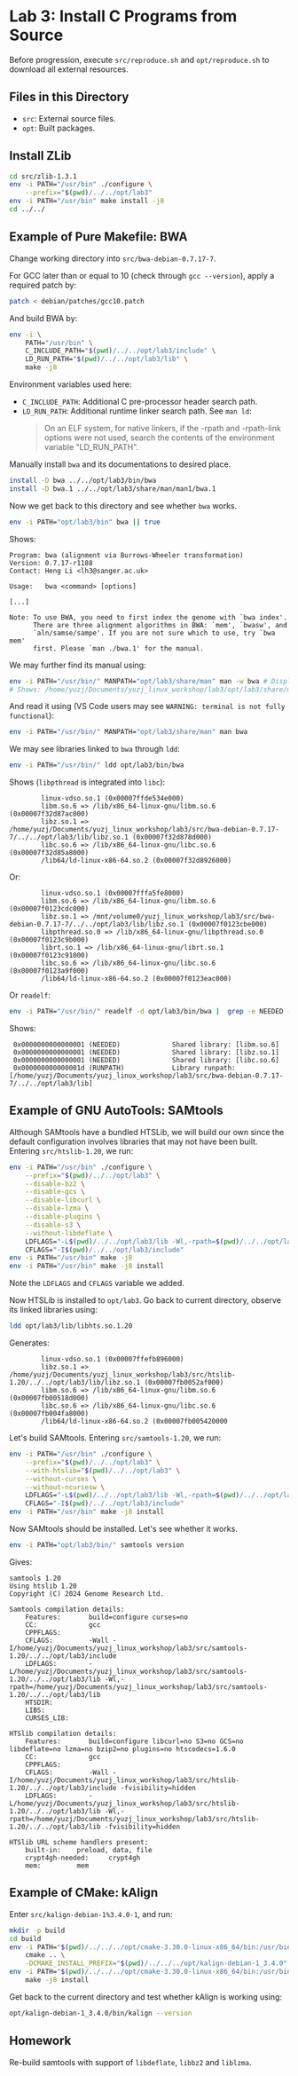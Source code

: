 # Lab 3: Install C Programs from Source

Before progression, execute `src/reproduce.sh` and `opt/reproduce.sh` to download all external resources.

## Files in this Directory

- `src`: External source files.
- `opt`: Built packages.

## Install ZLib

```bash
cd src/zlib-1.3.1
env -i PATH="/usr/bin" ./configure \
    --prefix="$(pwd)/../../opt/lab3"
env -i PATH="/usr/bin" make install -j8
cd ../../
```

## Example of Pure Makefile: BWA

Change working directory into `src/bwa-debian-0.7.17-7`.

For GCC later than or equal to 10 (check through `gcc --version`), apply a required patch by:

```bash
patch < debian/patches/gcc10.patch
```

And build BWA by:

```bash
env -i \
    PATH="/usr/bin" \
    C_INCLUDE_PATH="$(pwd)/../../opt/lab3/include" \
    LD_RUN_PATH="$(pwd)/../../opt/lab3/lib" \
    make -j8
```

Environment variables used here:

- `C_INCLUDE_PATH`: Additional C pre-processor header search path.
- `LD_RUN_PATH`: Additional runtime linker search path. See `man ld`:
    > On an ELF system, for native linkers, if the -rpath and -rpath-link options were not used, search the contents of the environment variable "LD_RUN_PATH".

Manually install `bwa` and its documentations to desired place.

```bash
install -D bwa ../../opt/lab3/bin/bwa
install -D bwa.1 ../../opt/lab3/share/man/man1/bwa.1
```

Now we get back to this directory and see whether `bwa` works.

```bash
env -i PATH="opt/lab3/bin" bwa || true
```

Shows:

```text
Program: bwa (alignment via Burrows-Wheeler transformation)
Version: 0.7.17-r1188
Contact: Heng Li <lh3@sanger.ac.uk>

Usage:   bwa <command> [options]

[...]

Note: To use BWA, you need to first index the genome with `bwa index'.
      There are three alignment algorithms in BWA: `mem', `bwasw', and
      `aln/samse/sampe'. If you are not sure which to use, try `bwa mem'
      first. Please `man ./bwa.1' for the manual.
```

We may further find its manual using:

```bash
env -i PATH="/usr/bin/" MANPATH="opt/lab3/share/man" man -w bwa # Display the path to desired manual file.
# Shows: /home/yuzj/Documents/yuzj_linux_workshop/lab3/opt/lab3/share/man/man1/bwa.1
```

And read it using (VS Code users may see `WARNING: terminal is not fully functional`):

```bash
env -i PATH="/usr/bin/" MANPATH="opt/lab3/share/man" man bwa
```

We may see libraries linked to `bwa` through `ldd`:

```bash
env -i PATH="/usr/bin/" ldd opt/lab3/bin/bwa
```

Shows (`libpthread` is integrated into `libc`):

```text
        linux-vdso.so.1 (0x00007ffde534e000)
        libm.so.6 => /lib/x86_64-linux-gnu/libm.so.6 (0x00007f32d87ac000)
        libz.so.1 => /home/yuzj/Documents/yuzj_linux_workshop/lab3/src/bwa-debian-0.7.17-7/../../opt/lab3/lib/libz.so.1 (0x00007f32d878d000)
        libc.so.6 => /lib/x86_64-linux-gnu/libc.so.6 (0x00007f32d85a8000)
        /lib64/ld-linux-x86-64.so.2 (0x00007f32d8926000)
```

Or:

```text
        linux-vdso.so.1 (0x00007fffa5fe8000)
        libm.so.6 => /lib/x86_64-linux-gnu/libm.so.6 (0x00007f0123cdc000)
        libz.so.1 => /mnt/volume0/yuzj_linux_workshop/lab3/src/bwa-debian-0.7.17-7/../../opt/lab3/lib/libz.so.1 (0x00007f0123cbe000)
        libpthread.so.0 => /lib/x86_64-linux-gnu/libpthread.so.0 (0x00007f0123c9b000)
        librt.so.1 => /lib/x86_64-linux-gnu/librt.so.1 (0x00007f0123c91000)
        libc.so.6 => /lib/x86_64-linux-gnu/libc.so.6 (0x00007f0123a9f000)
        /lib64/ld-linux-x86-64.so.2 (0x00007f0123eac000)
```

Or `readelf`:

```bash
env -i PATH="/usr/bin/" readelf -d opt/lab3/bin/bwa |  grep -e NEEDED -e RUNPATH
```

Shows:

```text
 0x0000000000000001 (NEEDED)             Shared library: [libm.so.6]
 0x0000000000000001 (NEEDED)             Shared library: [libz.so.1]
 0x0000000000000001 (NEEDED)             Shared library: [libc.so.6]
 0x000000000000001d (RUNPATH)            Library runpath: [/home/yuzj/Documents/yuzj_linux_workshop/lab3/src/bwa-debian-0.7.17-7/../../opt/lab3/lib]
```

## Example of GNU AutoTools: SAMtools

Although SAMtools have a bundled HTSLib, we will build our own since the default configuration involves libraries that may not have been built. Entering `src/htslib-1.20`, we run:

```bash
env -i PATH="/usr/bin" ./configure \
    --prefix="$(pwd)/../../opt/lab3" \
    --disable-bz2 \
    --disable-gcs \
    --disable-libcurl \
    --disable-lzma \
    --disable-plugins \
    --disable-s3 \
    --without-libdeflate \
    LDFLAGS="-L$(pwd)/../../opt/lab3/lib -Wl,-rpath=$(pwd)/../../opt/lab3/lib" \
    CFLAGS="-I$(pwd)/../../opt/lab3/include"
env -i PATH="/usr/bin" make -j8
env -i PATH="/usr/bin" make -j8 install
```

Note the `LDFLAGS` and `CFLAGS` variable we added.

Now HTSLib is installed to `opt/lab3`. Go back to current directory, observe its linked libraries using:

```bash
ldd opt/lab3/lib/libhts.so.1.20
```

Generates:

```text
        linux-vdso.so.1 (0x00007ffefb896000)
        libz.so.1 => /home/yuzj/Documents/yuzj_linux_workshop/lab3/src/htslib-1.20/../../opt/lab3/lib/libz.so.1 (0x00007fb0052af000)
        libm.so.6 => /lib/x86_64-linux-gnu/libm.so.6 (0x00007fb00518d000)
        libc.so.6 => /lib/x86_64-linux-gnu/libc.so.6 (0x00007fb004fa8000)
        /lib64/ld-linux-x86-64.so.2 (0x00007fb005420000
```

Let's build SAMtools. Entering `src/samtools-1.20`, we run:

```bash
env -i PATH="/usr/bin" ./configure \
    --prefix="$(pwd)/../../opt/lab3" \
    --with-htslib="$(pwd)/../../opt/lab3" \
    --without-curses \
    --without-ncursesw \
    LDFLAGS="-L$(pwd)/../../opt/lab3/lib -Wl,-rpath=$(pwd)/../../opt/lab3/lib" \
    CFLAGS="-I$(pwd)/../../opt/lab3/include"
env -i PATH="/usr/bin" make -j8 install
```

Now SAMtools should be installed. Let's see whether it works.

```bash
env -i PATH="opt/lab3/bin/" samtools version
```

Gives:

```text
samtools 1.20
Using htslib 1.20
Copyright (C) 2024 Genome Research Ltd.

Samtools compilation details:
    Features:       build=configure curses=no 
    CC:             gcc
    CPPFLAGS:       
    CFLAGS:         -Wall -I/home/yuzj/Documents/yuzj_linux_workshop/lab3/src/samtools-1.20/../../opt/lab3/include
    LDFLAGS:        -L/home/yuzj/Documents/yuzj_linux_workshop/lab3/src/samtools-1.20/../../opt/lab3/lib -Wl,-rpath=/home/yuzj/Documents/yuzj_linux_workshop/lab3/src/samtools-1.20/../../opt/lab3/lib
    HTSDIR:         
    LIBS:           
    CURSES_LIB:     

HTSlib compilation details:
    Features:       build=configure libcurl=no S3=no GCS=no libdeflate=no lzma=no bzip2=no plugins=no htscodecs=1.6.0
    CC:             gcc
    CPPFLAGS:       
    CFLAGS:         -Wall -I/home/yuzj/Documents/yuzj_linux_workshop/lab3/src/htslib-1.20/../../opt/lab3/include -fvisibility=hidden
    LDFLAGS:        -L/home/yuzj/Documents/yuzj_linux_workshop/lab3/src/htslib-1.20/../../opt/lab3/lib -Wl,-rpath=/home/yuzj/Documents/yuzj_linux_workshop/lab3/src/htslib-1.20/../../opt/lab3/lib -fvisibility=hidden 

HTSlib URL scheme handlers present:
    built-in:    preload, data, file
    crypt4gh-needed:     crypt4gh
    mem:         mem
```

## Example of CMake: kAlign

Enter `src/kalign-debian-1%3.4.0-1`, and run:

```bash
mkdir -p build
cd build
env -i PATH="$(pwd)/../../../opt/cmake-3.30.0-linux-x86_64/bin:/usr/bin" \
    cmake .. \
    -DCMAKE_INSTALL_PREFIX="$(pwd)/../../../opt/kalign-debian-1_3.4.0"
env -i PATH="$(pwd)/../../../opt/cmake-3.30.0-linux-x86_64/bin:/usr/bin" \
    make -j8 install
```

Get back to the current directory and test whether kAlign is working using:

```bash
opt/kalign-debian-1_3.4.0/bin/kalign --version
```

## Homework

Re-build samtools with support of `libdeflate`, `libbz2` and `liblzma`.

